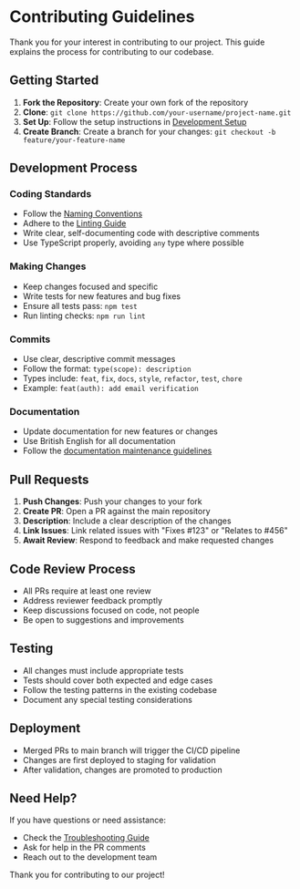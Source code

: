 # Contributing Guidelines

Thank you for your interest in contributing to our project. This guide explains the process for contributing to our codebase.

## Getting Started

1. **Fork the Repository**: Create your own fork of the repository
2. **Clone**: `git clone https://github.com/your-username/project-name.git`
3. **Set Up**: Follow the setup instructions in [Development Setup](./guides/developer/setup.md)
4. **Create Branch**: Create a branch for your changes: `git checkout -b feature/your-feature-name`

## Development Process

### Coding Standards

- Follow the [Naming Conventions](./guides/naming-conventions.md)
- Adhere to the [Linting Guide](./reference/configs/linting-guide.md)
- Write clear, self-documenting code with descriptive comments
- Use TypeScript properly, avoiding `any` type where possible

### Making Changes

- Keep changes focused and specific
- Write tests for new features and bug fixes
- Ensure all tests pass: `npm test`
- Run linting checks: `npm run lint`

### Commits

- Use clear, descriptive commit messages
- Follow the format: `type(scope): description`
- Types include: `feat`, `fix`, `docs`, `style`, `refactor`, `test`, `chore`
- Example: `feat(auth): add email verification`

### Documentation

- Update documentation for new features or changes
- Use British English for all documentation
- Follow the [documentation maintenance guidelines](./README.md#documentation-maintenance)

## Pull Requests

1. **Push Changes**: Push your changes to your fork
2. **Create PR**: Open a PR against the main repository
3. **Description**: Include a clear description of the changes
4. **Link Issues**: Link related issues with "Fixes #123" or "Relates to #456"
5. **Await Review**: Respond to feedback and make requested changes

## Code Review Process

- All PRs require at least one review
- Address reviewer feedback promptly
- Keep discussions focused on code, not people
- Be open to suggestions and improvements

## Testing

- All changes must include appropriate tests
- Tests should cover both expected and edge cases
- Follow the testing patterns in the existing codebase
- Document any special testing considerations

## Deployment

- Merged PRs to main branch will trigger the CI/CD pipeline
- Changes are first deployed to staging for validation
- After validation, changes are promoted to production

## Need Help?

If you have questions or need assistance:

- Check the [Troubleshooting Guide](../troubleshooting/README.md)
- Ask for help in the PR comments
- Reach out to the development team

Thank you for contributing to our project!
